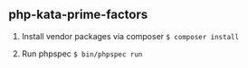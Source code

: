 ## php-kata-prime-factors

1. Install vendor packages via composer
`$ composer install`

2. Run phpspec
`$ bin/phpspec run` 
